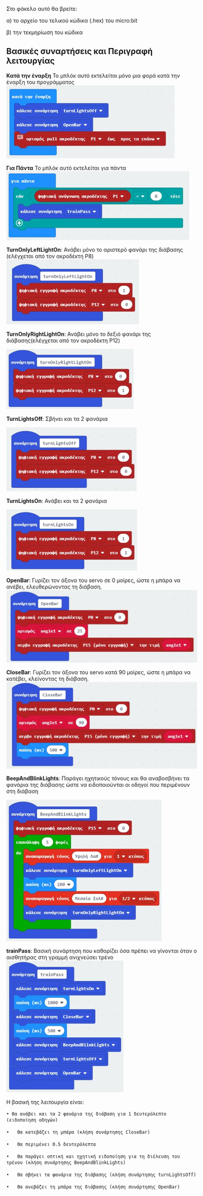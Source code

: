 Στο φάκελο αυτό θα βρείτε:

  α) το αρχείο του τελικού κώδικα (.hex) του micro:bit
  
  β) την τεκμηρίωση του κώδικα

## Βασικές συναρτήσεις και Περιγραφή λειτουργίας

**Κατά την έναρξη**
To μπλόκ αυτό εκτελείται μόνο μια φορά κατά την έναρξη του προγράμματος
![OnStart](https://github.com/jomihal/Automatic-Rail-way-crossing/blob/master/Code/OnStart.JPG)

**Για Πάντα**
To μπλόκ αυτό εκτελείται για πάντα
![ForEver](https://github.com/jomihal/Automatic-Rail-way-crossing/blob/master/Code/ForEver.JPG)

**TurnOnlyLeftLightOn**:
Ανάβει μόνο το αριστερό φανάρι της διάβασης (ελέγχεται από τον ακροδέκτη P8)
![TurnOnlyLeftLightOn](https://github.com/jomihal/Automatic-Rail-way-crossing/blob/master/Code/TurnOnlyLeftLightOn.JPG)


**TurnOnlyRightLightOn**:
Ανάβει μόνο το δεξιό φανάρι της διάβασης(ελέγχεται από τον ακροδέκτη P12)

![TurnOnlyLeftLightOn](https://github.com/jomihal/Automatic-Rail-way-crossing/blob/master/Code/TurnOnlyRightLightOn.JPG)


**TurnLightsOff**:
Σβήνει και τα 2 φανάρια

![TurnLightsOff](https://github.com/jomihal/Automatic-Rail-way-crossing/blob/master/Code/TurnLightsOff.JPG)


**TurnLightsOn**:
Ανάβει και τα 2 φανάρια

![TurnLightsOn](https://github.com/jomihal/Automatic-Rail-way-crossing/blob/master/Code/TurnLightsOn.JPG)


**OpenBar**:
Γυρίζει τον άξονα του servo σε 0 μοίρες, ώστε η μπάρα να ανέβει, ελευθερώνοντας τη διάβαση.
![OpenBar](https://github.com/jomihal/Automatic-Rail-way-crossing/blob/master/Code/OpenBar.JPG)


**CloseBar**:
Γυρίζει τον άξονα του servo κατά 90 μοίρες, ώστε η μπάρα να κατέβει, κλείνοντας τη διάβαση.
![CloseBar](https://github.com/jomihal/Automatic-Rail-way-crossing/blob/master/Code/CloseBar.JPG)


**BeepAndBlinkLights**:
Παράγει ηχητικούς τόνους και θα αναβοσβήνει τα φανάρια της διάβασης ώστε να ειδοποιούνται οι οδηγοί που περιμένουν στη διάβαση

![BeepAndBlinkLights](https://github.com/jomihal/Automatic-Rail-way-crossing/blob/master/Code/BeepAndBlinkLights.JPG)


**trainPass**:
Βασική συνάρτηση που καθορίζει όσα πρέπει να γίνονται όταν ο αισθητήρας στη γραμμή ανιχνεύσει τρένο
![trainPass](https://github.com/jomihal/Automatic-Rail-way-crossing/blob/master/Code/trainPass.JPG)

Η βασική της λειτουργία είναι:


    • Θα ανάβει και τα 2 φανάρια της διάβαση για 1 δευτερόλεπτο (ειδοποίηση οδηγών)

    •	Θα κατεβάζει τη μπάρα (κλήση συνάρτησης CloseBar)

    •	Θα περιμένει 0.5 δευτερόλεπτα

    •	Θα παράγει οπτική και ηχητική ειδοποίηση για τη διέλευση του τρένου (κλήση συνάρτησης BeepAndBlinkLights)

    •	Θα σβήνει τα φανάρια της διάβασης (κλήση συνάρτησης turnLightsOff)

    •	Θα ανεβάζει τη μπάρα της διάβασης (κλήση συνάρτησης OpenBar)

